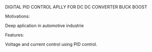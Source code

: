 DIGITAL PID CONTROL APLLY FOR DC DC CONVERTER BUCK BOOST 

Motivations:

Deep aplication in automotive industrie

Features: 

Voltage and current control using PID control. 


